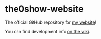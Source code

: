 # the0show-website
The official GitHub repository for [my website](https://the0show.github.io)!

You can find development info [on the wiki](https://github.com/The0Show/the0show.github.io/wiki).